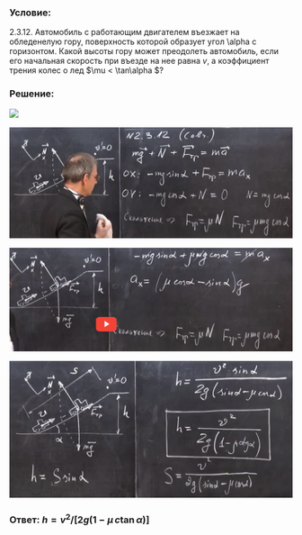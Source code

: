 ###  Условие: 

$2.3.12.$ Автомобиль с работающим двигателем въезжает на обледенелую гору, поверхность которой образует угол \alpha с горизонтом. Какой высоты гору может преодолеть автомобиль, если его начальная скорость при въезде на нее равна $v$, а коэффициент трения колес о лед $\mu < \tan\alpha $? 

###  Решение: 

![](https://www.youtube.com/embed/i44MdkFoyjM?t=1512) 

![|1222x479, 67%](../../img/2.3.12/sol1.png) 

![|1208x442, 67%](../../img/2.3.12/sol2.png) 

![|1079x520, 67%](../../img/2.3.12/sol3.png) 

###  Ответ: $h = v^2/[2g(1 − \mu\,c\tan\alpha )]$ 

### 

